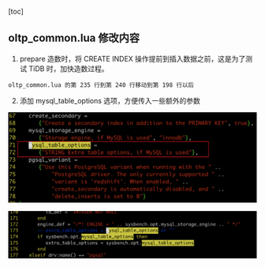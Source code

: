 [toc]

## oltp_common.lua 修改内容
1. prepare 造数时，将 CREATE INDEX 操作提前到插入数据之前，这是为了测试 TiDB 时，加快造数过程。

```
oltp_common.lua 的第 235 行到第 240 行移动到第 198 行以后
```

2. 添加 mysql_table_options 选项，方便传入一些额外的参数

![](https://raw.githubusercontent.com/Win-Man/pic-storage/master/img/mysql_table_options1.png)

![](https://raw.githubusercontent.com/Win-Man/pic-storage/master/img/mysql_table_options2.png)